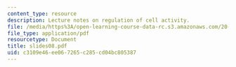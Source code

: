 ```yaml
---
content_type: resource
description: Lecture notes on regulation of cell activity.
file: /media/https%3A/open-learning-course-data-rc.s3.amazonaws.com/20-106j-systems-microbiology-fall-2006/c3109e46ee067265c285cd04bc805387_slides08.pdf
file_type: application/pdf
resourcetype: Document
title: slides08.pdf
uid: c3109e46-ee06-7265-c285-cd04bc805387
---
```

